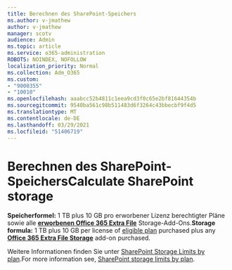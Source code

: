 ```yaml
---
title: Berechnen des SharePoint-Speichers
ms.author: v-jmathew
author: v-jmathew
manager: scotv
audience: Admin
ms.topic: article
ms.service: o365-administration
ROBOTS: NOINDEX, NOFOLLOW
localization_priority: Normal
ms.collection: Adm_O365
ms.custom:
- "9000355"
- "10010"
ms.openlocfilehash: aaabcc52b4811c1eea9cd3f0c65e2bf81644354b
ms.sourcegitcommit: 9540ba561c98b511483d6f3264c43bbecbf9f4d5
ms.translationtype: MT
ms.contentlocale: de-DE
ms.lasthandoff: 03/29/2021
ms.locfileid: "51406719"
---
```

# <a name="calculate-sharepoint-storage"></a><span data-ttu-id="7a67c-102">Berechnen des SharePoint-Speichers</span><span class="sxs-lookup"><span data-stu-id="7a67c-102">Calculate SharePoint storage</span></span>

<span data-ttu-id="7a67c-103">**Speicherformel:** 1 TB plus 10 [](https://docs.microsoft.com/microsoft-365/commerce/add-storage-space) GB pro erworbener Lizenz berechtigter Pläne sowie alle **[erworbenen Office 365 Extra File](https://docs.microsoft.com/microsoft-365/commerce/add-storage-space)** Storage-Add-Ons.</span><span class="sxs-lookup"><span data-stu-id="7a67c-103">**Storage formula:** 1 TB plus 10 GB per license of [eligible plan](https://docs.microsoft.com/microsoft-365/commerce/add-storage-space) purchased plus any **[Office 365 Extra File Storage](https://docs.microsoft.com/microsoft-365/commerce/add-storage-space)** add-on purchased.</span></span>

<span data-ttu-id="7a67c-104">Weitere Informationen finden Sie unter [SharePoint Storage Limits by plan](https://docs.microsoft.com/office365/servicedescriptions/sharepoint-online-service-description/sharepoint-online-limits).</span><span class="sxs-lookup"><span data-stu-id="7a67c-104">For more information see, [SharePoint storage limits by plan](https://docs.microsoft.com/office365/servicedescriptions/sharepoint-online-service-description/sharepoint-online-limits).</span></span>
